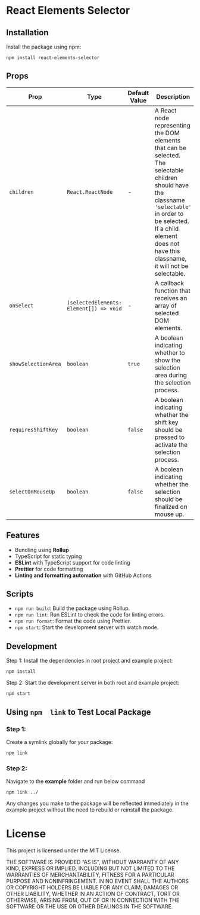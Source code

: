 # React Elements Selector

## Installation
Install the package using npm:
```
npm install react-elements-selector
```

## Props
| Prop                | Type                        | Default Value | Description                                                                                                                                                                                                                                 |
| ------------------- | --------------------------- | ------------- | ------------------------------------------------------------------------------------------------------------------------------------------------------------------------------------------------------------------------------------------- |
| `children`          | `React.ReactNode`           | -             | A React node representing the DOM elements that can be selected. The selectable children should have the classname `'selectable'` in order to be selected. If a child element does not have this classname, it will not be selectable. |
| `onSelect`          | `(selectedElements: Element[]) => void` | -             | A callback function that receives an array of selected DOM elements.                                                                                                                                                                       |
| `showSelectionArea` | `boolean`                   | `true`        | A boolean indicating whether to show the selection area during the selection process.                                                                                                                                                      |
| `requiresShiftKey`  | `boolean`                   | `false`       | A boolean indicating whether the shift key should be pressed to activate the selection process.                                                                                                                                            |
| `selectOnMouseUp`   | `boolean`                   | `false`       | A boolean indicating whether the selection should be finalized on mouse up.                                                                                                                                                                |


## Features
 - Bundling using **Rollup**
 - TypeScript for static typing 
 - **ESLint** with TypeScript support for code linting
 - **Prettier** for code formatting
 - **Linting and formatting automation** with GitHub Actions

## Scripts
 - `npm run build`: Build the package using Rollup.
 - `npm run lint`: Run ESLint to check the code for linting errors.
 - `npm run format`: Format the code using Prettier.
 - `npm start`: Start the development server with watch mode.
  
## Development
Step 1: Install the dependencies in root project and example project:
```
npm install
```

Step 2: Start the development server in both root and example project:
```
npm start
```

## Using `npm  link` to Test Local Package
### Step 1:
Create a symlink globally for your package:
 ```bash
npm link
```
### Step 2:
Navigate to the **example** folder and run below command
```
npm link ../
```

Any changes you make to the package will be reflected immediately in the example project without the need to rebuild or reinstall the package.

# License
This project is licensed under the MIT License.

THE SOFTWARE IS PROVIDED “AS IS”, WITHOUT WARRANTY OF ANY KIND, EXPRESS OR IMPLIED, INCLUDING BUT NOT LIMITED TO THE WARRANTIES OF MERCHANTABILITY, FITNESS FOR A PARTICULAR PURPOSE AND NONINFRINGEMENT. IN NO EVENT SHALL THE AUTHORS OR COPYRIGHT HOLDERS BE LIABLE FOR ANY CLAIM, DAMAGES OR OTHER LIABILITY, WHETHER IN AN ACTION OF CONTRACT, TORT OR OTHERWISE, ARISING FROM, OUT OF OR IN CONNECTION WITH THE SOFTWARE OR THE USE OR OTHER DEALINGS IN THE SOFTWARE.